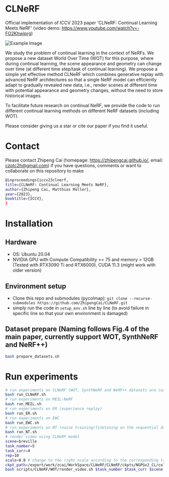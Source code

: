 # CLNeRF
Official implementation of ICCV 2023 paper 'CLNeRF: Continual Learning Meets NeRF' (video demo: https://www.youtube.com/watch?v=-FO2Khwjprg)

![Example Image](https://github.com/ZhipengCai/CLNeRF/blob/main/demo/teaser.png)

We study the problem of continual learning in the context of NeRFs. We propose a new dataset World Over Time (WOT) for this purpose, where during continual learning, the scene appearance and geometry can change over time (at different time step/task of continual learning). We propose a simple yet effective method CLNeRF which combines generative replay with advanced NeRF architectures so that a single NeRF model can efficiently adapt to gradually revealed new data, i.e., render scenes at different time with potential appearance and geometry changes, without the need to store historical images.

To facilitate future research on continual NeRF, we provide the code to run different continual learning methods on different NeRF datasets (including WOT).

Please consider giving us a star or cite our paper if you find it useful.

# Contact
Please contact Zhipeng Cai (homepage: https://zhipengcai.github.io/, email: czptc2h@gmail.com) if you have questions, comments or want to collaborate on this repository to make 

```bash
@inproceedings{iccv23clnerf,
title={CLNeRF: Continual Learning Meets NeRF},
author={Zhipeng Cai, Matthias Müller},
year={2023},
booktitle={ICCV},
}
```

# Installation

## Hardware

* OS: Ubuntu 20.04
* NVIDIA GPU with Compute Compatibility >= 75 and memory > 12GB (Tested with RTX3090 Ti and RTX6000), CUDA 11.3 (might work with older version)

## Environment setup
* Clone this repo and submodules (pycolmap): `git clone --recurse-submodules https://github.com/ZhipengCai/CLNeRF.git`
* simply run the code in `setup_env.sh` line by line (to avoid failure in specific line so that your own environment is damaged)

## Dataset prepare (Naming follows Fig.4 of the main paper, currently support WOT, SynthNeRF and NeRF++)

```bash
bash prepare_datasets.sh
```

# Run experiments

```bash
# run experiments on CLNeRF (WOT, SynthNeRF and NeRF++ datasets are currently supported)
bash run_CLNeRF.sh
# run experiments on MEIL-NeRF
bash run_MEIL.sh
# run experiments on ER (experience replay)
bash run_ER.sh
# run experiments on EWC 
bash run_EWC.sh
# run experiments on NT (naive training/finetuning on the sequential data)
bash run_NT.sh
# render video using CLNeRF model
scene=breville
task_number=5
task_curr=4
rep=10
scale=8.0 # change to the right scale according to the corresponding training script (scripts/NT/WOT/breville.sh)
ckpt_path=/export/work/zcai/WorkSpace/CLNeRF/CLNeRF/ckpts/NGPGv2_CL/colmap_ngpa_CLNerf/${scene}_10/epoch=19-v4.ckpt # change to your ckpt path
bash scripts/CLNeRF/WOT/render_video.sh $task_number $task_curr $scene $ckpt_path $rep $scale $render_fname
```

